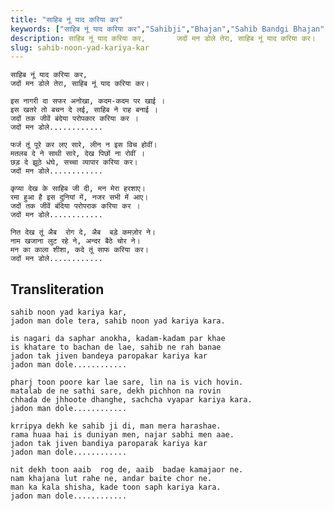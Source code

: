 ```yaml
---
title: "साहिब नूं याद करिया कर"
keywords: ["साहिब नूं याद करिया कर","Sahibji","Bhajan","Sahib Bandgi Bhajan","Sant Kabir Bhajan","bhajan lyrics","साहिब बंदगी भजन","भजन"]
description: साहिब नूं याद करिया कर,       जदों मन डोले तेरा, साहिब नूं याद करिया कर।          इस नागरी दा सफर अनोखा, कदम-कदम पर खाई ।       इस खतरे तो बचन दे लई
slug: sahib-noon-yad-kariya-kar
---
```


    
    साहिब नूं याद करिया कर,  
    जदों मन डोले तेरा, साहिब नूं याद करिया कर।  
  
    इस नागरी दा सफर अनोखा, कदम-कदम पर खाई ।  
    इस खतरे तो बचन दे लई, साहिब ने राह बनाई ।  
    जदों तक जीवें बंदेया परोपकार करिया कर ।  
    जदों मन डोले............  
  
    फर्ज तूं पूरे कर लए सारे, लीन न इस विच होवीं।  
    मतलब दे ने साथी सारे, देख पिछों ना रोवीं ।  
    छड़ दे झूठे धंघे, सच्चा व्यापार करिया कर।  
    जदों मन डोले............  
  
    कृप्या देख के साहिब जी दी, मन मेरा हरशाए।  
    रमा हुआ है इस दुनियां में, नजर सभी में आए।  
    जदों तक जीवें बंदिया परोपराक करिया कर ।  
    जदों मन डोले............  
  
    नित देख तूं अैब  रोग दे, अैब  बड़े कमज़ोर ने।  
    नाम खजाना लुट रहे ने, अन्दर बैठे चोर ने।  
    मन का काला शीशा, कदे तूं साफ करिया कर।  
    जदों मन डोले............  


## Transliteration
    
    sahib noon yad kariya kar,  
    jadon man dole tera, sahib noon yad kariya kara.  
  
    is nagari da saphar anokha, kadam-kadam par khae  
    is khatare to bachan de lae, sahib ne rah banae  
    jadon tak jiven bandeya paropakar kariya kar  
    jadon man dole............  
  
    pharj toon poore kar lae sare, lin na is vich hovin.  
    matalab de ne sathi sare, dekh pichhon na rovin  
    chhada de jhhoote dhanghe, sachcha vyapar kariya kara.  
    jadon man dole............  
  
    krripya dekh ke sahib ji di, man mera harashae.  
    rama huaa hai is duniyan men, najar sabhi men aae.  
    jadon tak jiven bandiya paroparak kariya kar  
    jadon man dole............  
  
    nit dekh toon aaib  rog de, aaib  badae kamajaor ne.  
    nam khajana lut rahe ne, andar baite chor ne.  
    man ka kala shisha, kade toon saph kariya kara.  
    jadon man dole............  

  